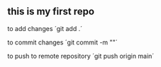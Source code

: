## this is my first repo

to add changes ´git add .´

to commit changes ´git commit -m "<message here>"´

to push to remote repository ´git push origin main´ 